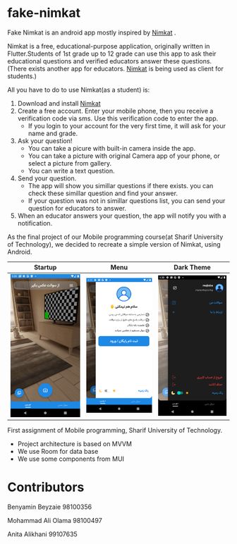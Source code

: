 # fake-nimkat

Fake Nimkat is an android app mostly inspired by [Nimkat](https://cafebazaar.ir/app/ir.hezardastan.nimkat) .

Nimkat is a free, educational-purpose application, originally written in Flutter.Students of 1st grade up to 12 grade can use this app to ask their educational questions and verified educators answer these questions.(There exists another app for educators. [Nimkat](https://cafebazaar.ir/app/ir.hezardastan.nimkat) is being used as client for students.)

All you have to do to use Nimkat(as a student) is:
1. Download and install [Nimkat](https://cafebazaar.ir/app/ir.hezardastan.nimkat)
2. Create a free account. Enter your mobile phone, then you receive a verification code via sms. Use this verification code to enter the app.
    * If you login to your account for the very first time, it will ask for your name and grade.
3. Ask your question!
    * You can take a picure with built-in camera inside the app.
    * You can take a picture with original Camera app of your phone, or select a picture from gallery.
    * You can write a text question.
4. Send your question.
    * The app will show you simillar questions if there exists. you can check these simillar question and find your answer.
    * If your question was not in simillar questions list, you can send your question for educators to answer.
5. When an educator answers your question, the app will notify you with a notification.

  
As the final project of our Mobile programming course(at Sharif University of Technology), we decided to recreate a simple version of Nimkat, using Android.




Startup            |  Menu          | Dark Theme
:-------------------------:|:-------------------------:|:-------------------------:
![startup](/Screenshots/startup.png) |  ![menu](/Screenshots/drawer.png) |  ![menu](/Screenshots/darkTheme.png)


First assignment of Mobile programming, Sharif University of Technology.

- Project architecture is based on MVVM
- We use Room for data base
- We use some components from MUI

# Contributors
Benyamin Beyzaie 98100356

Mohammad Ali Olama 98100497

Anita Alikhani 99107635
